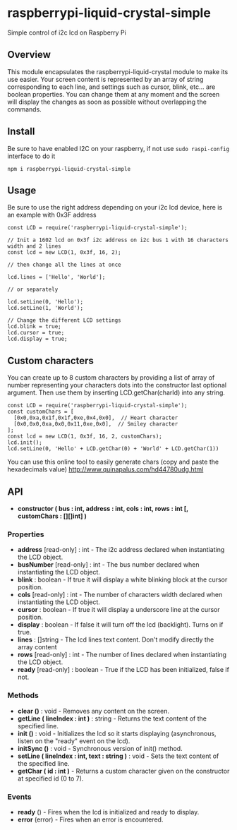 # raspberrypi-liquid-crystal-simple
 Simple control of i2c lcd on Raspberry Pi

## Overview
This module encapsulates the raspberrypi-liquid-crystal module to make its use easier.
Your screen content is represented by an array of string corresponding to each line, and settings such as cursor, blink, etc... are boolean properties.
You can change them at any moment and the screen will display the changes as soon as possible without overlapping the commands.

## Install
Be sure to have enabled I2C on your raspberry, if not use ```sudo raspi-config``` interface to do it
```
npm i raspberrypi-liquid-crystal-simple
```

## Usage
Be sure to use the right address depending on your i2c lcd device, here is an example with 0x3F address
```
const LCD = require('raspberrypi-liquid-crystal-simple');

// Init a 1602 lcd on 0x3f i2c address on i2c bus 1 with 16 characters width and 2 lines
const lcd = new LCD(1, 0x3f, 16, 2);

// then change all the lines at once

lcd.lines = ['Hello', 'World'];

// or separately

lcd.setLine(0, 'Hello');
lcd.setLine(1, 'World');

// Change the different LCD settings
lcd.blink = true;
lcd.cursor = true;
lcd.display = true;
```

## Custom characters
You can create up to 8 custom characters by providing a list of array of number representing your characters dots into the constructor last optional argument. Then use them by inserting LCD.getChar(charId) into any string.
```
const LCD = require('raspberrypi-liquid-crystal-simple');
const customChars = [
  [0x0,0xa,0x1f,0x1f,0xe,0x4,0x0],  // Heart character
  [0x0,0x0,0xa,0x0,0x11,0xe,0x0],  // Smiley character
];
const lcd = new LCD(1, 0x3f, 16, 2, customChars);
lcd.init();
lcd.setLine(0, 'Hello' + LCD.getChar(0) + 'World' + LCD.getChar(1))
```
You can use this online tool to easily generate chars (copy and paste the hexadecimals value)
http://www.quinapalus.com/hd44780udg.html

## API
- **constructor ( bus : int, address : int, cols : int, rows : int [, customChars : [][]int] )**
### Properties
- **address** [read-only] : int - The i2c address declared when instantiating the LCD object.
- **busNumber** [read-only] : int - The bus number declared when instantiating the LCD object.
- **blink** : boolean - If true it will display a white blinking block at the cursor position.
- **cols** [read-only] : int - The number of characters width declared when instantiating the LCD object.
- **cursor** : boolean - If true it will display a underscore line at the cursor position.
- **display** : boolean - If false it will turn off the lcd (backlight). Turns on if true.
- **lines** : []string - The lcd lines text content. Don't modify directly the array content
- **rows** [read-only] : int - The number of lines declared when instantiating the LCD object.
- **ready** [read-only] : boolean - True if the LCD has been initialized, false if not.
### Methods
- **clear ()** : void - Removes any content on the screen.
- **getLine ( lineIndex : int )** : string - Returns the text content of the specified line.
- **init ()** : void - Initializes the lcd so it starts displaying (asynchronous, listen on the "ready" event on the lcd).
- **initSync ()** : void - Synchronous version of init() method.
- **setLine ( lineIndex : int, text : string )** : void - Sets the text content of the specified line.
- **getChar ( id : int )** - Returns a custom character given on the constructor at specified id (0 to 7).
### Events
- **ready** () - Fires when the lcd is initialized and ready to display.
- **error** (error) - Fires when an error is encountered.
